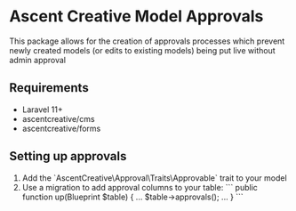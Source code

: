 <h1>Ascent Creative Model Approvals</h1>

<p>This package allows for the creation of approvals processes which prevent newly created models (or edits to existing models) being put live without admin approval</p>

<h2>Requirements</h2>
<ul>
    <li>Laravel 11+</li>
    <li>ascentcreative/cms</li>
    <li>ascentcreative/forms</li>
</ul>

<h2>Setting up approvals</h2>
<ol>
    <li>
        Add the `AscentCreative\Approval\Traits\Approvable` trait to your model
    </li>
    <li>
        Use a migration to add approval columns to your table:
        ```
        public function up(Blueprint $table) {
            ...
            $table->approvals();
            ...
        }
        ```
    </li>
</ol>
